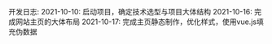 开发日志:
2021-10-10: 启动项目，确定技术选型与项目大体结构
2021-10-16: 完成网站主页的大体布局
2021-10-17: 完成主页静态制作，优化样式，使用vue.js填充伪数据


